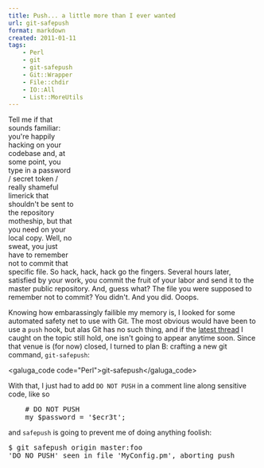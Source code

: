 ```yaml
---
title: Push... a little more than I ever wanted
url: git-safepush
format: markdown
created: 2011-01-11
tags:
    - Perl
    - git
    - git-safepush
    - Git::Wrapper
    - File::chdir
    - IO::All
    - List::MoreUtils
---
```


<div style="float: right; margin: 5px;"> 
<object width="360" height="288"><param name="movie"
value="http://www.youtube.com/v/vIWQhlUWWRQ?fs=1&amp;hl=en_US&amp;rel=0"></param><param
name="allowFullScreen" value="true"></param><param name="allowscriptaccess"
value="always"></param><embed
src="http://www.youtube.com/v/vIWQhlUWWRQ?fs=1&amp;hl=en_US&amp;rel=0"
type="application/x-shockwave-flash" allowscriptaccess="always"
allowfullscreen="true" width="360" height="288"></embed></object>
</div>

Tell me if that sounds familiar: you're happily hacking on your codebase and,
at some point, you type in a password / secret token / really shameful limerick
that shouldn't be sent to the repository motheship, but that you 
need on your local copy. Well, no sweat, you just have to remember not to 
commit that specific file.  So hack, hack, hack go the fingers. Several hours
later, satisfied by your work, you commit the fruit of your labor and send it
to the master public repository. And, guess what? The file you were supposed
to remember not to commit? You didn't. And you did. Ooops.

Knowing how embarassingly failible my memory is, I looked for some 
automated safety net to use with Git.  The most obvious would have 
been to use a `push` hook, but alas Git has no such thing, and
if the [latest thread](http://kerneltrap.org/mailarchive/git/2008/8/19/2996404) I caught on the topic still hold, 
one isn't going to appear anytime soon. Since that venue is (for now) closed,
I turned to plan B: crafting a new git command, `git-safepush`:

<galuga_code code="Perl">git-safepush</galuga_code>

With that, I just had to add `DO NOT PUSH` in a comment line along
sensitive code, like so

<pre code="Perl">
    # DO NOT PUSH
    my $password = '$ecr3t';
</pre>

and `safepush` is going to prevent me of doing anything foolish:

<pre code="bash">
$ git safepush origin master:foo
'DO NO PUSH' seen in file 'MyConfig.pm', aborting push
</pre>

